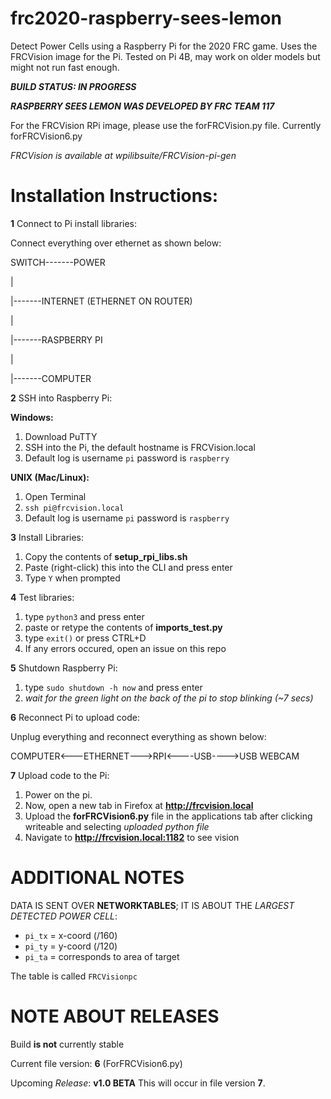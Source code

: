 # frc2020-raspberry-sees-lemon

Detect Power Cells using a Raspberry Pi for the 2020 FRC game. Uses the FRCVision image for the Pi.
Tested on Pi 4B, may work on older models but might not run fast enough.

***BUILD STATUS: IN PROGRESS***

***RASPBERRY SEES LEMON WAS DEVELOPED BY FRC TEAM 117***

For the FRCVision RPi image, please use the forFRCVision<version number>.py file. Currently forFRCVision6.py

*FRCVision is available at wpilibsuite/FRCVision-pi-gen*

# Installation Instructions:

**1** Connect to Pi install libraries:

Connect everything over ethernet as shown below:

SWITCH-------POWER

|

|-------INTERNET (ETHERNET ON ROUTER)

|

|-------RASPBERRY PI

|

|-------COMPUTER

**2** SSH into Raspberry Pi:

**Windows:**

1. Download PuTTY
2. SSH into the Pi, the default hostname is FRCVision.local
3. Default log is username `pi` password is `raspberry`

**UNIX (Mac/Linux):**
1. Open Terminal
2. `ssh pi@frcvision.local`
3. Default log is username `pi` password is `raspberry`

**3** Install Libraries:

1. Copy the contents of **setup_rpi_libs.sh**
2. Paste (right-click) this into the CLI and press enter
3. Type `Y` when prompted

**4** Test libraries:

1. type `python3` and press enter
2. paste or retype the contents of **imports_test.py**
3. type `exit()` or press CTRL+D
4. If any errors occured, open an issue on this repo
   
**5** Shutdown Raspberry Pi:

1. type `sudo shutdown -h now` and press enter
2. *wait for the green light on the back of the pi to stop blinking (~7 secs)*

**6** Reconnect Pi to upload code:

Unplug everything and reconnect everything as shown below:

COMPUTER<---ETHERNET--->RPI<----USB---->USB WEBCAM

**7** Upload code to the Pi:

1. Power on the pi. 
2. Now, open a new tab in Firefox at **http://frcvision.local**
3. Upload the **forFRCVision6.py** file in the applications tab after clicking writeable and selecting *uploaded python file*
4. Navigate to **http://frcvision.local:1182** to see vision


# ADDITIONAL NOTES

DATA IS SENT OVER **NETWORKTABLES**; IT IS ABOUT THE *LARGEST DETECTED POWER CELL*:

* `pi_tx` = x-coord (/160)
* `pi_ty` = y-coord (/120)
* `pi_ta` = corresponds to area of target

The table is called `FRCVisionpc`


# NOTE ABOUT RELEASES

Build **is not** currently stable

Current file version: **6** (ForFRCVision6.py)

Upcoming *Release*: **v1.0 BETA** This will occur in file version **7**. 
